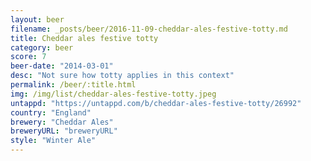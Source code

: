 ```yaml
---
layout: beer
filename: _posts/beer/2016-11-09-cheddar-ales-festive-totty.md
title: Cheddar ales festive totty
category: beer
score: 7
beer-date: "2014-03-01"
desc: "Not sure how totty applies in this context"
permalink: /beer/:title.html
img: /img/list/cheddar-ales-festive-totty.jpeg
untappd: "https://untappd.com/b/cheddar-ales-festive-totty/26992"
country: "England"
brewery: "Cheddar Ales"
breweryURL: "breweryURL"
style: "Winter Ale"
---
```

